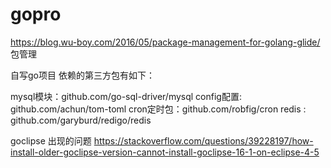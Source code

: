 # gopro

https://blog.wu-boy.com/2016/05/package-management-for-golang-glide/ 包管理





自写go项目
依赖的第三方包有如下：

mysql模块：github.com/go-sql-driver/mysql
config配置: github.com/achun/tom-toml
cron定时包：github.com/robfig/cron
redis : github.com/garyburd/redigo/redis

goclipse 出现的问题 https://stackoverflow.com/questions/39228197/how-install-older-goclipse-version-cannot-install-goclipse-16-1-on-eclipse-4-5
